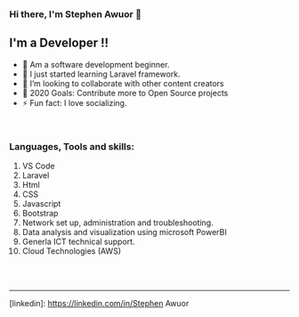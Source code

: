 ### Hi there, I'm Stephen Awuor 👋


## I'm a Developer !!

- 🔭 Am a software development beginner.
- 🌱 I just started learning Laravel framework.
- 👯 I’m looking to collaborate with other content creators
- 🥅 2020 Goals: Contribute more to Open Source projects
- ⚡ Fun fact: I love socializing.

<br />

### Languages, Tools and skills:
1. VS Code
2. Laravel
3. Html
4. CSS
5. Javascript
6. Bootstrap
7. Network set up, administration and troubleshooting.
8. Data analysis and visualization using microsoft PowerBI
9. Generla ICT technical support.
10. Cloud Technologies (AWS)
<br />
<br />

---




 

[twitter]: https://twitter.com/@kaneya_steve
[linkedin]: https://linkedin.com/in/Stephen Awuor

